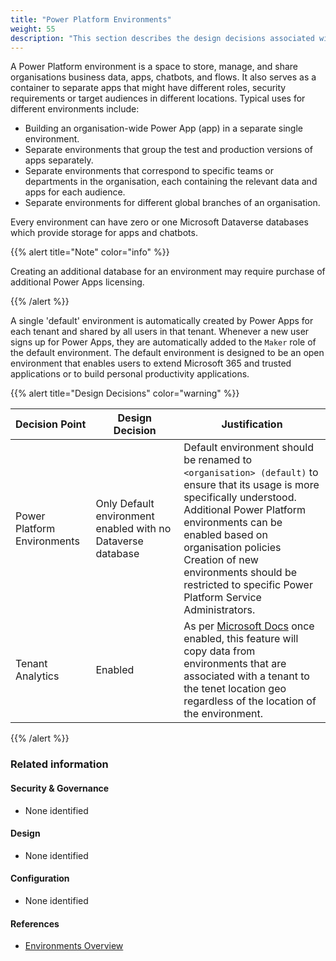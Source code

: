 ```yaml
---
title: "Power Platform Environments"
weight: 55
description: "This section describes the design decisions associated with provisioning and configuration of Power Platform Environments for system(s) built using ASD's Blueprint for Secure Cloud."
---
```


A Power Platform environment is a space to store, manage, and share organisations business data, apps, chatbots, and flows. It also serves as a container to separate apps that might have different roles, security requirements or target audiences in different locations. Typical uses for different environments include:

* Building an organisation-wide Power App (app) in a separate single environment.
* Separate environments that group the test and production versions of apps separately.
* Separate environments that correspond to specific teams or departments in the organisation, each containing the relevant data and apps for each audience.
* Separate environments for different global branches of an organisation.
  
Every environment can have zero or one Microsoft Dataverse databases which provide storage for apps and chatbots. 

{{% alert title="Note" color="info" %}}

Creating an additional database for an environment may require purchase of additional Power Apps licensing.
  
{{% /alert %}}

A single 'default' environment is automatically created by Power Apps for each tenant and shared by all users in that tenant. Whenever a new user signs up for Power Apps, they are automatically added to the `Maker` role of the default environment. The default environment is designed to be an open environment that enables users to extend Microsoft 365 and trusted applications or to build personal productivity applications.

{{% alert title="Design Decisions" color="warning" %}}

| Decision Point              | Design Decision                                             | Justification                                                                                                                                                                                                                                                                                                                 |
|-----------------------------|-------------------------------------------------------------|-------------------------------------------------------------------------------------------------------------------------------------------------------------------------------------------------------------------------------------------------------------------------------------------------------------------------------|
| Power Platform Environments | Only Default environment enabled with no Dataverse database | Default environment should be renamed to `<organisation> (default)` to ensure that its usage is more specifically understood.<br>Additional Power Platform environments can be enabled based on organisation policies<br>Creation of new environments should be restricted to specific Power Platform Service Administrators. |
| Tenant Analytics            | Enabled                                                     | As per [Microsoft Docs](https://learn.microsoft.com/power-platform/admin/tenant-level-analytics) once enabled, this feature will copy data from environments that are associated with a tenant to the tenet location geo regardless of the location of the environment.                                                       |

{{% /alert %}}

### Related information

#### Security & Governance

* None identified

#### Design

* None identified

#### Configuration

* None identified

#### References

* [Environments Overview](https://docs.microsoft.com/power-platform/admin/environments-overview)
